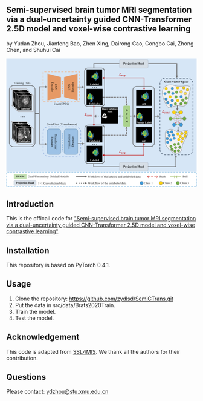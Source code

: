 ﻿## Semi-supervised brain tumor MRI segmentation via a dual-uncertainty guided CNN-Transformer 2.5D model and voxel-wise contrastive learning
by Yudan Zhou, Jianfeng Bao, Zhen Xing, Dairong Cao, Congbo Cai, Zhong Chen, and Shuhui Cai

<p align="center">
<img src="/SemiCTrans.png" width="700px"> 
</p>


## Introduction
This is the officail code for ["Semi-supervised brain tumor MRI segmentation via a dual-uncertainty guided CNN-Transformer 2.5D model and voxel-wise contrastive learning"](https://ieeexplore.ieee.org/document/11004024)

## Installation

This repository is based on PyTorch 0.4.1.

## Usage

1. Clone the repository: https://github.com/zydlsd/SemiCTrans.git
2. Put the data in src/data/Brats2020Train.
3. Train the model.
4. Test the model.

## Acknowledgement
This code is adapted from [SSL4MIS](https://github.com/HiLab-git/SSL4MIS.git). We thank all the authors for their contribution.

## Questions
Please contact: ydzhou@stu.xmu.edu.cn
